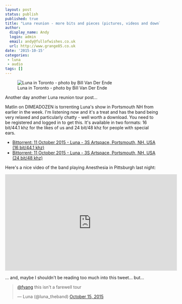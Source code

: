 ```yaml
---
layout: post
status: publish
published: true
title: "Luna reunion - more bits and pieces (pictures, videos and downloads)"
author:
  display_name: Andy
  login: admin
  email: andy@fullofwishes.co.uk
  url: http://www.grange85.co.uk
date: '2015-10-15'
categories:
 - luna
 - audio
tags: []
---
```

<figure class="caption aligncenter"><img src="https://media.fullofwishes.co.uk/02-luna/show_assets/2015-10-13/2015-10-13-luna-toronto-bill-03.jpg" alt="Luna in Toronto - photo by Bill Van Der Ende" /><figcaption class="caption-text">Luna in Toronto - photo by Bill Van Der Ende</figcaption></figure>
<p class="lead">Another day another Luna reunion tour post...</p>

<p>Matlin on DIMEADOZEN is torrenting Luna's show in Portsmouth NH from earlier in the week. I'm listening now and it's a treat and has the band being very relaxed and particularly chatty - well worth a download. You need to be registered and logged in to get this. It's available in two formats: 16 bit/44.1 khz for the likes of us and 24 bit/48 khz for people with special ears.</p>
<ul>
	<li><a href="http://www.dimeadozen.org/torrents-details.php?id=542876">Bittorrent: 11 October 2015 - Luna - 3S Artspace, Portsmouth, NH, USA (16 bit/44.1 khz)</a></li>
	<li><a href="http://www.dimeadozen.org/torrents-details.php?id=542877">Bittorrent: 11 October 2015 - Luna - 3S Artspace, Portsmouth, NH, USA (24 bit/48 khz)</a></li>
</ul>

<p>Here's a nice video of the band playing Anesthesia in Pittsburgh last night:</p>
<iframe width="560" height="315" src="https://www.youtube-nocookie.com/embed/iCq_aK1qxbk" frameborder="0" allowfullscreen></iframe>

<p>... and, maybe I shouldn't be reading too much into this tweet... but...</p>
<blockquote class="twitter-tweet" lang="en-gb"><p lang="en" dir="ltr"><a href="https://twitter.com/fyang">@fyang</a> this isn&#39;t a farewell tour</p>&mdash; Luna (@luna_theband) <a href="https://twitter.com/luna_theband/status/654672713735254017">October 15, 2015</a></blockquote>
<script async src="//platform.twitter.com/widgets.js" charset="utf-8"></script>

